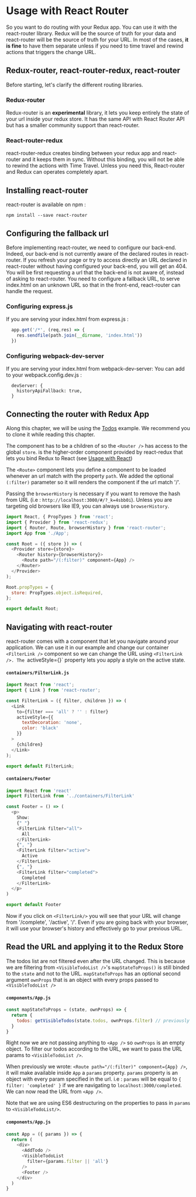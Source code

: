 # Usage with React Router

So you want to do routing with your Redux app. You can use it with the react-router library. Redux will be the source of truth for your data and react-router will be the source of truth for your URL. In most of the cases, **it is fine** to have them separate unless if you need to time travel and rewind actions that triggers the change URL.

## Redux-router, react-router-redux, react-router
Before starting, let's clarify the different routing libraries.

### Redux-router
Redux-router is an **experimental** library, it lets you keep entirely the state of your url inside your redux store. It has the same API with React Router API but has a smaller community support than react-router.

### React-router-redux
react-router-redux creates binding between your redux app and react-router and it keeps them in sync. Without this binding, you will not be able to rewind the actions with Time Travel. Unless you need this, React-router and Redux can operates completely apart.


## Installing react-router
react-router is available on npm :

`npm install --save react-router`

## Configuring the fallback url

Before implementing react-router, we need to configure our back-end. Indeed, our back-end is not currently aware of the declared routes in react-router. If you refresh your page or try to access directly an URL declared in react-router without having configured your back-end, you will get an 404. You will be first requesting a url that the back-end is not aware of, instead of asking to react-router. You need to configure a fallback URL, to serve index.html on an unknown URL so that in the front-end, react-router can handle the request.

### Configuring express.js
If you are serving your index.html from express.js :
``` js
  app.get('/*', (req,res) => {
    res.sendfile(path.join(__dirname, 'index.html'))
  })
```

### Configuring webpack-dev-server
If you are serving your index.html from webpack-dev-server:
You can add to your webpack.config.dev.js :
```
  devServer: {
    historyApiFallback: true,
  }
```

## Connecting the router with Redux App

Along this chapter, we will be using the [Todos](https://github.com/reactjs/redux/tree/master/examples/todos) example. We recommend you to clone it while reading this chapter.

The <Router /> component has to be a children of <Provider/> so the `<Router />` has access to the global `store`. <Provider/> is the higher-order component provided by react-redux that lets you bind Redux to React (see [Usage with React](../basics/UsageWithReact.md))

The `<Route>` component lets you define a component to be loaded whenever an url match with the property `path`. We added the optional `(:filter)` parameter so it will renders the <App> component if the url match '/'.

Passing the `browserHistory` is necessary if you want to remove the hash from URL (i.e : `http://localhost:3000/#/?_k=4sbb0i`). Unless you are targeting old browsers like IE9, you can always use `browserHistory`.

``` js
import React, { PropTypes } from 'react';
import { Provider } from 'react-redux';
import { Router, Route, browserHistory } from 'react-router';
import App from './App';

const Root = ({ store }) => (
  <Provider store={store}>
    <Router history={browserHistory}>
      <Route path="/(:filter)" component={App} />
    </Router>
  </Provider>
);

Root.propTypes = {
  store: PropTypes.object.isRequired,
};

export default Root;
```

## Navigating with react-router

react-router comes with a [<Link/>](https://github.com/reactjs/react-router/blob/master/docs/API.md#link) component that let you navigate around your application. We can use it in our example and change our container `<FilterLink />` component so we can change the URL using `<FilterLink />. The `activeStyle={}` property lets you apply a style on the active state.


#### `containers/FilterLink.js`
```js
import React from 'react';
import { Link } from 'react-router';

const FilterLink = ({ filter, children }) => (
  <Link
    to={filter === 'all' ? '' : filter}
    activeStyle={{
      textDecoration: 'none',
      color: 'black'
    }}
  >
    {children}
  </Link>
);

export default FilterLink;
```

#### `containers/Footer`
```js
import React from 'react'
import FilterLink from '../containers/FilterLink'

const Footer = () => (
  <p>
    Show:
    {" "}
    <FilterLink filter="all">
      All
    </FilterLink>
    {", "}
    <FilterLink filter="active">
      Active
    </FilterLink>
    {", "}
    <FilterLink filter="completed">
      Completed
    </FilterLink>
  </p>
)

export default Footer
```

Now if you click on `<FilterLink/>` you will see that your URL will change from '/complete', '/active', '/'. Even if you are going back with your browser, it will use your browser's history and effectively go to your previous URL.

## Read the URL and applying it to the Redux Store

The todos list are not filtered even after the URL changed. This is because we are filtering from `<VisibleTodoList />`'s `mapStateToProps()` is still binded to the `state` and not to the URL. `mapStateToProps` has an optional second argument `ownProps` that is an object with every props passed to `<VisibleTodoList />`
#### `components/App.js`
```js
const mapStateToProps = (state, ownProps) => {
  return {
    todos: getVisibleTodos(state.todos, ownProps.filter) // previously was getVisibleTodos(state.todos, state.visibilityFilter)
  }
}
```

Right now we are not passing anything to `<App />` so `ownProps` is an empty object. To filter our todos according to the URL, we want to pass the URL params to `<VisibleTodoList />`.

When previously we wrote:  `<Route path="/(:filter)" component={App} />`, it will make available inside `App` a `params` property. `params` property is an object with every param specified in the url. i.e : `params` will be equal to `{ filter: 'completed' }` if we are navigating to `localhost:3000/completed`. We can now read the URL from `<App />`.

Note that we are using ES6 destructuring on the properties to pass in `params` to `<VisibleTodoList/>`.

#### `components/App.js`
```js
const App = ({ params }) => {
  return (
    <div>
      <AddTodo />
      <VisibleTodoList
        filter={params.filter || 'all'}
      />
      <Footer />
    </div>
  )
}
```
